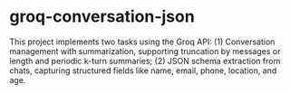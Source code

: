 # groq-conversation-json
This project implements two tasks using the Groq API: (1) Conversation management with summarization, supporting truncation by messages or length and periodic k-turn summaries; (2) JSON schema extraction from chats, capturing structured fields like name, email, phone, location, and age.
